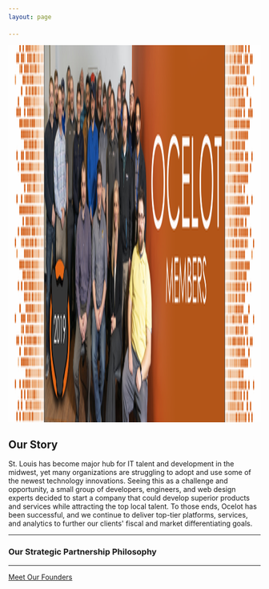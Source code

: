 ```yaml
---
layout: page

---
```

<img src="/assets/images/ocelot-2019-banner.png" alt="divider" width="3500" height="752"/>

## Our Story

St. Louis has become major hub for IT talent and development in the midwest, yet many organizations are struggling to adopt and use some of the newest technology innovations.  Seeing this as a 
challenge and opportunity, a small group of developers, engineers, and web design experts decided to start a company that could develop superior products and services
while attracting the top local talent.  To those ends, Ocelot has been successful, and we continue to deliver top-tier platforms, services, and analytics to further our clients'
fiscal and market differentiating goals. 

---
### Our Strategic Partnership Philosophy


---
[Meet Our Founders](/web_content/founders.html) 